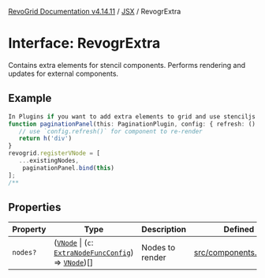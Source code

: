 [RevoGrid Documentation v4.14.11](README.md) / [JSX](Namespace.JSX.md) / RevogrExtra

# Interface: RevogrExtra

Contains extra elements for stencil components.
Performs rendering and updates for external components.

## Example

```ts
In Plugins if you want to add extra elements to grid and use stenciljs vnodes reactivity:
function paginationPanel(this: PaginationPlugin, config: { refresh: () => void }) {
   // use `config.refresh()` for component to re-render
   return h('div')
}
revogrid.registerVNode = [
   ...existingNodes,
    paginationPanel.bind(this)
];
/**
```

## Properties

| Property | Type | Description | Defined in |
| ------ | ------ | ------ | ------ |
| `nodes?` | ([`VNode`](Interface.VNode.md) \| (`c`: [`ExtraNodeFuncConfig`](Interface.ExtraNodeFuncConfig.md)) => [`VNode`](Interface.VNode.md))[] | Nodes to render | [src/components.d.ts:1839](https://github.com/revolist/revogrid/blob/8390153a63782c6f2a806fb42e5983525eb9dc87/src/components.d.ts#L1839) |
